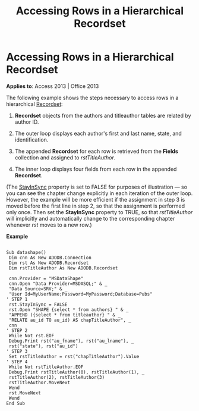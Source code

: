 ﻿---
title: Accessing Rows in a Hierarchical Recordset
TOCTitle: Accessing Rows in a Hierarchical Recordset
ms:assetid: db59b152-b780-539c-17ef-462e8adfb26e
ms:mtpsurl: https://msdn.microsoft.com/en-us/library/JJ250106(v=office.15)
ms:contentKeyID: 48548104
ms.date: 09/18/2015
mtps_version: v=office.15
---

# Accessing Rows in a Hierarchical Recordset


**Applies to**: Access 2013 | Office 2013

The following example shows the steps necessary to access rows in a hierarchical [Recordset](recordset-object-ado.md):

1.  **Recordset** objects from the authors and titleauthor tables are related by author ID.

2.  The outer loop displays each author's first and last name, state, and identification.

3.  The appended **Recordset** for each row is retrieved from the **Fields** collection and assigned to *rstTitleAuthor*.

4.  The inner loop displays four fields from each row in the appended **Recordset**.

(The [StayInSync](stayinsync-property-ado.md) property is set to FALSE for purposes of illustration — so you can see the chapter change explicitly in each iteration of the outer loop. However, the example will be more efficient if the assignment in step 3 is moved before the first line in step 2, so that the assignment is performed only once. Then set the **StayInSync** property to TRUE, so that *rstTitleAuthor* will implicitly and automatically change to the corresponding chapter whenever *rst* moves to a new row.)

**Example**

``` 
 
Sub datashape() 
 Dim cnn As New ADODB.Connection 
 Dim rst As New ADODB.Recordset 
 Dim rstTitleAuthor As New ADODB.Recordset 
 
 cnn.Provider = "MSDataShape" 
 cnn.Open "Data Provider=MSDASQL;" & _ 
 "Data Source=SRV;" & _ 
 "User Id=MyUserName;Password=MyPassword;Database=Pubs" 
' STEP 1 
 rst.StayInSync = FALSE 
 rst.Open "SHAPE {select * from authors} " & _ 
 "APPEND ({select * from titleauthor} " & _ 
 "RELATE au_id TO au_id) AS chapTitleAuthor", _ 
 cnn 
' STEP 2 
 While Not rst.EOF 
 Debug.Print rst("au_fname"), rst("au_lname"), _ 
 rst("state"), rst("au_id") 
' STEP 3 
 Set rstTitleAuthor = rst("chapTitleAuthor").Value 
' STEP 4 
 While Not rstTitleAuthor.EOF 
 Debug.Print rstTitleAuthor(0), rstTitleAuthor(1), _ 
 rstTitleAuthor(2), rstTitleAuthor(3) 
 rstTitleAuthor.MoveNext 
 Wend 
 rst.MoveNext 
 Wend 
End Sub 
```

